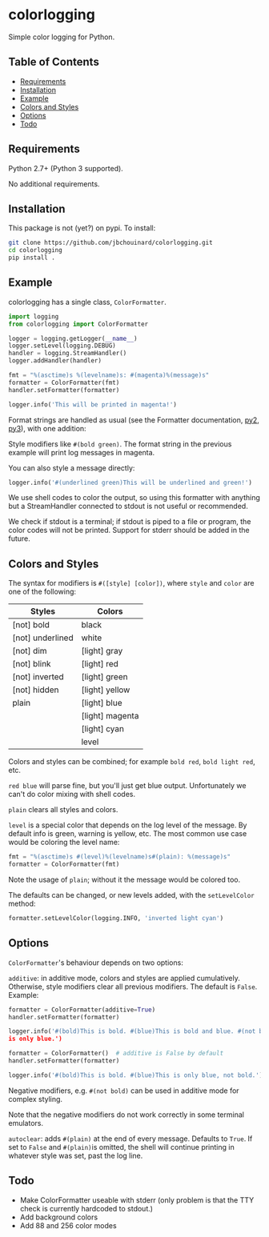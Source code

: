 # colorlogging
Simple color logging for Python.

## Table of Contents

* [Requirements](#requirements)
* [Installation](#installation)
* [Example](#example)
* [Colors and Styles](#colors)
* [Options](#options)
* [Todo](#todo)

## Requirements

Python 2.7+ (Python 3 supported).

No additional requirements.

## Installation

This package is not (yet?) on pypi. To install:

```bash
git clone https://github.com/jbchouinard/colorlogging.git
cd colorlogging
pip install .
```

## Example

colorlogging has a single class, ``ColorFormatter``.

```python
import logging
from colorlogging import ColorFormatter

logger = logging.getLogger(__name__)
logger.setLevel(logging.DEBUG)
handler = logging.StreamHandler()
logger.addHandler(handler)

fmt = "%(asctime)s %(levelname)s: #(magenta)%(message)s"
formatter = ColorFormatter(fmt)
handler.setFormatter(formatter)

logger.info('This will be printed in magenta!')
```
Format strings are handled as usual (see the Formatter documentation,
[py2](https://docs.python.org/2/library/logging.html#formatter-objects),
[py3](https://docs.python.org/3/library/logging.html#formatter-objects)),
with one addition:

Style modifiers like ``#(bold green)``. The format
string in the previous example will print log messages in magenta.

You can also style a message directly:

```python
logger.info('#(underlined green)This will be underlined and green!')
```

We use shell codes to color the output, so using this formatter with anything
but a StreamHandler connected to stdout is not useful or recommended.

We check if stdout is a terminal; if stdout is piped to a file or program, the
color codes will not be printed. Support for stderr should be added in the
future.

## Colors and Styles

The syntax for  modifiers is ``#([style] [color])``,
where ``style`` and ``color`` are one of the following:

| Styles               | Colors          |
|----------------------|-----------------|
| [not] bold           | black           |
| [not] underlined     | white           |
| [not] dim            | [light] gray    |
| [not] blink          | [light] red     |
| [not] inverted       | [light] green   |
| [not] hidden         | [light] yellow  |
| plain                | [light] blue    |
|                      | [light] magenta |
|                      | [light] cyan    |
|                      | level           |
 
Colors and styles can be combined; for example ``bold red``, ``bold light red``,
etc.

``red blue`` will parse fine, but you'll just get blue output.  Unfortunately we
can't do color mixing with shell codes.

``plain`` clears all styles and colors.

``level`` is a special color that depends on the log level of the message.  By
default info is green, warning is yellow, etc.  The most common use case would
be coloring the level name:

```python
fmt = "%(asctime)s #(level)%(levelname)s#(plain): %(message)s"
formatter = ColorFormatter(fmt)
```

Note the usage of ``plain``; without it the message would be colored too.

The defaults can be changed, or new levels added, with the ``setLevelColor``
method:

```python
formatter.setLevelColor(logging.INFO, 'inverted light cyan')
```

## Options

``ColorFormatter``'s behaviour depends on two options:

``additive``: in additive mode, colors and styles are applied cumulatively.
Otherwise, style modifiers clear all previous modifiers. The default is
``False``. Example:

```python
formatter = ColorFormatter(additive=True)
handler.setFormatter(formatter)

logger.info('#(bold)This is bold. #(blue)This is bold and blue. #(not bold)This
is only blue.')

formatter = ColorFormatter()  # additive is False by default
handler.setFormatter(formatter)

logger.info('#(bold)This is bold. #(blue)This is only blue, not bold.')
```

Negative modifiers, e.g. ``#(not bold)`` can be used in additive mode for
complex styling.

Note that the negative modifiers do not work correctly in some terminal
emulators.

```autoclear```: adds ``#(plain)`` at the end of every message. Defaults to
``True``.  If set to ``False`` and ``#(plain)``is omitted, the shell will
continue printing in whatever style was set, past the log line.

## Todo

* Make ColorFormatter useable with stderr (only problem is that the TTY check is
  currently hardcoded to stdout.)
* Add background colors
* Add 88 and 256 color modes
